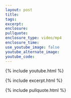 ```yaml
---
layout: post
title: 
tags:
excerpt:
enclosure:
pullquote: 
enclosure_type: video/mp4
enclosure_time:
use_youtube_image: false
youtube_alternate_image:
youtube_code: 
---
```

{% include youtube.html %}

{% include excerpt.html %}

{% include pullquote.html %}
